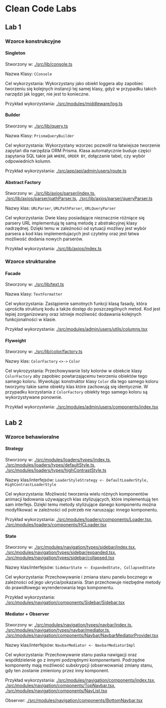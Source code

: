 # Clean Code Labs

## Lab 1

### Wzorce konstrukcyjne

#### Singleton

Stworzony w: [./src/lib/console.ts](./src/lib/console.ts)

Nazwa Klasy: `CConsole`

Cel wykorzystania: Wykorzystany jako obiekt loggera aby zapobiec tworzeniu się kolejnych instancji tej samej klasy, gdyż w przypadku takich narzędzi jak logger, nie jest to konieczne.

Przykład wykorzystania: [./src/modules/middleware/log.ts](./src/modules/middleware/log.ts)

#### Builder

Stworzony w: [./src/lib/query.ts](./src/lib/query.ts)

Nazwa Klasy: `PrismaQueryBuilder`

Cel wykorzystania: Wykorzystany wzorzec pozwolił na łatwiejsze tworzenie zapytań dla narzędzia ORM Prisma. Klasa automatycznie buduje części zapytania SQL takie jak `WHERE`, `ORDER BY`, dołączanie tabel, czy wybór odpowiednich kolumn.

Przykład wykorzystania: [./src/app/api/admin/users/route.ts](./src/app/api/admin/users/route.ts)

#### Abstract Factory

Stworzony w: [./src/lib/axios/parser/index.ts](./src/lib/axios/parser/index.ts), [./src/lib/axios/parser/pathParser.ts](./src/lib/axios/parser/pathParser.ts), [./src/lib/axios/parser/queryParser.ts](./src/lib/axios/parser/queryParser.ts)

Nazwy klas: `URLParser`, `URLPathParser`, `URLQueryParser`

Cel wykorzystania: Dwie klasy posiadające nieznacznie różniące się parsery URL implementują tę samą metodę z abstrakcyjnej klasy nadrzędnej. Dzięki temu w zależności od sytuacji możliwy jest wybór parsera a kod klas implementujacych jest czytelny oraz jest łatwa możliwość dodania nowych parserów.

Przykład wykorzystania: [./src/lib/axios/index.ts](./src/lib/axios/index.ts)

### Wzorce strukturalne

#### Facade

Stworzony w: [./src/lib/text.ts](./src/lib/text.ts)

Nazwa klasy: `TextFormatter`

Cel wykorzystania: Zastąpienie samotnych funkcji klasą fasady, która uprościła strukturę kodu a także dostęp do poszczególnych metod. Kod jest lepiej zorganizowany oraz istnieje możliwość dodawania kolejnych funkcjonalności w klasie.

Przykład wykorzystania: [./src/modules/admin/users/utils/columns.tsx](./src/modules/admin/users/utils/columns.tsx)

#### Flyweight

Stworzony w: [./src/lib/color/factory.ts](./src/lib/color/factory.ts)

Nazwy klas: `ColorFactory` `<>->` `Color`

Cel wykrozystania: Przechowywanie listy kolorów w obiekcie klasy `ColorFactory` aby zapobiec powtarzającemu tworzeniu obiektów tego samego koloru. Wywołując konstruktor klasy `Color` dla tego samego koloru tworzymy takie same obiekty klas które zachowują się identycznie. W przypadku korzystania z `ColorFactory` obiekty tego samego koloru są wykorzystywane ponownie.

Przykład wykorzystania: [./src/modules/admin/users/components/index.tsx](./src/modules/admin/users/components/index.tsx)

## Lab 2

### Wzorce behawioralne

#### Strategy

Stworzony w: [./src/modules/loaders/types/index.ts](./src/modules/loaders/types/index.ts), [./src/modules/loaders/types/defaultStyle.ts](./src/modules/loaders/types/defaultStyle.ts), [./src/modules/loaders/types/highContrastStyle.ts](./src/modules/loaders/types/highContrastStyle.ts)

Nazwy klas/interfejsów: `LoaderStyleStrategy <- DefaultLoaderStyle, HighContrastLoaderStyle`

Cel wykorzystania: Możliwość tworzenia wielu różnych komponentów animacji ładowania używających klas stylizujących, które implementują ten sam interfejs. Dzięki temu metody stylizujące danego komponentu można modyfikować w zależności od potrzeb nie naruszając innego komponentu.

Przykład wykorzystania: [./src/modules/loaders/components/Loader.tsx](./src/modules/loaders/components/Loader.tsx), [./src/modules/loaders/components/HCLoader.tsx](./src/modules/loaders/components/HCLoader.tsx)

#### State

Stworzony w: [./src/modules/navigation/types/sidebar/index.tsx](./src/modules/navigation/types/sidebar/index.tsx), [./src/modules/navigation/types/sidebar/expanded.tsx](./src/modules/navigation/types/sidebar/expanded.tsx), [./src/modules/navigation/types/sidebar/collapsed.tsx](./src/modules/navigation/types/sidebar/collapsed.tsx)

Nazwy klas/interfejsów: `SidebarState <- ExpandedState, CollapsedState`

Cel wykorzystania: Przechowywanie i zmiana stanu panelu bocznego w zależności od jego ukrycia/pokazania. Stan przechowuje niezbędne metody do prawidłowego wyrenderowania tego komponentu.

Przykład wykorzystania: [./src/modules/navigation/components/Sidebar/Sidebar.tsx](./src/modules/navigation/components/Sidebar/Sidebar.tsx)

#### Mediator + Observer

Stworzony w: [./src/modules/navigation/types/navbar/index.ts](./src/modules/navigation/types/navbar/index.ts), [./src/modules/navigation/types/navbar/mediator.ts](./src/modules/navigation/types/navbar/mediator.ts), [./src/modules/navigation/components/Navbar/NavbarMediatorProvider.tsx](./src/modules/navigation/components/Navbar/NavbarMediatorProvider.tsx)

Nazwy klas/interfejsów: `NavbarMediator <- NavbarMediatorImpl`

Cel wykorzystania: Przechowywanie stanu paska nawigacji oraz współdzielenie go z innymi podzrędnymi komponentami. Podrzędne komponenty mają możliwość subskrypcji (obserwowania) zmiany stanu, gdy ten zostanie zmieniony przez inny komponent.

Przykład wykorzystania: [./src/modules/navigation/components/index.tsx](./src/modules/navigation/components/index.tsx), [./src/modules/navigation/components/TopNavbar.tsx](./src/modules/navigation/components/TopNavbar.tsx), [./src/modules/navigation/components/NavList.tsx](./src/modules/navigation/components/NavList.tsx)

Observer: [./src/modules/navigation/components/BottomNavbar.tsx](./src/modules/navigation/components/BottomNavbar.tsx)
